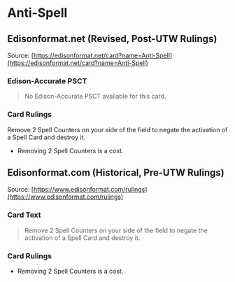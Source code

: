 # Anti-Spell

## Edisonformat.net (Revised, Post-UTW Rulings)

Source: [https://edisonformat.net/card?name=Anti-Spell](https://edisonformat.net/card?name=Anti-Spell)

### Edison-Accurate PSCT

> No Edison-Accurate PSCT available for this card.

### Card Rulings

Remove 2 Spell Counters on your side of the field to negate the activation of a Spell Card and destroy it.
*   Removing 2 Spell Counters is a cost.


## Edisonformat.com (Historical, Pre-UTW Rulings)

Source: [https://www.edisonformat.com/rulings](https://www.edisonformat.com/rulings)

### Card Text

> Remove 2 Spell Counters on your side of the field to negate the activation of a Spell Card and destroy it.

### Card Rulings

*   Removing 2 Spell Counters is a cost.


